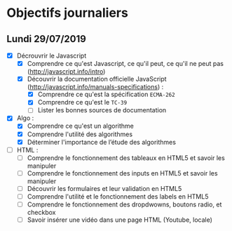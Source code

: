 # Objectifs journaliers

## Lundi 29/07/2019


* [X] Décrouvrir le Javascript
  * [X] Comprendre ce qu'est Javascript, ce qu'il peut, ce qu'il ne peut pas (http://javascript.info/intro)
  * [X] Découvrir la documentation officielle JavaScript (http://javascript.info/manuals-specifications) : 
    * [X] Comprendre ce qu'est la spécification `ECMA-262`
    * [X] Comprendre ce qu'est le `TC-39`
    * [ ] Lister les bonnes sources de documentation

* [X] Algo : 
  * [X] Comprendre ce qu'est un algorithme
  * [X] Comprendre l'utilité des algorithmes
  * [X] Déterminer l'importance de l’étude des algorithmes

* [ ] HTML :
  * [ ] Comprendre le fonctionnement des tableaux en HTML5 et savoir les manipuler
  * [ ] Comprendre le fonctionnement des inputs en HTML5 et savoir les manipuler
  * [ ] Découvrir les formulaires et leur validation en HTML5
  * [ ] Comprendre l'utilité et le fonctionnement des labels en HTML5
  * [ ] Comprendre le fonctionnement des dropdwowns, boutons radio, et checkbox
  * [ ] Savoir insérer une vidéo dans une page HTML (Youtube, locale)
